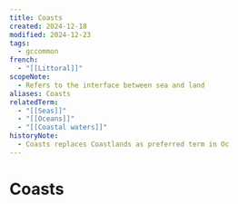 ```yaml
---
title: Coasts
created: 2024-12-18
modified: 2024-12-23
tags:
  - gccommon
french:
  - "[[Littoral]]"
scopeNote:
  - Refers to the interface between sea and land
aliases: Coasts
relatedTerm:
  - "[[Seas]]"
  - "[[Oceans]]"
  - "[[Coastal waters]]"
historyNote:
  - Coasts replaces Coastlands as preferred term in Oc
---
```

# Coasts
